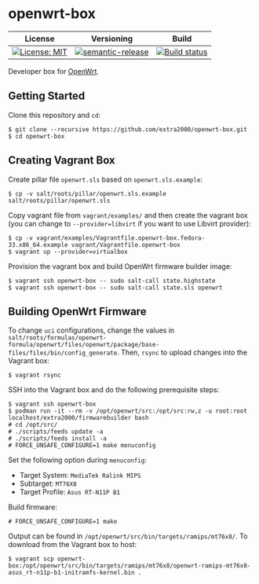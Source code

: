 # openwrt-box

| License | Versioning | Build |
| ------- | ---------- | ----- |
| [![License: MIT](https://img.shields.io/badge/License-MIT-yellow.svg)](https://opensource.org/licenses/MIT) | [![semantic-release](https://img.shields.io/badge/%20%20%F0%9F%93%A6%F0%9F%9A%80-semantic--release-e10079.svg)](https://github.com/semantic-release/semantic-release) | [![Build status](https://ci.appveyor.com/api/projects/status/m5d4el3isqh5enkn/branch/master?svg=true)](https://ci.appveyor.com/project/nikAizuddin/openwrt-box/branch/master) |

Developer box for [OpenWrt](https://github.com/openwrt/openwrt).


## Getting Started

Clone this repository and `cd`:
```
$ git clone --recursive https://github.com/extra2000/openwrt-box.git
$ cd openwrt-box
```


## Creating Vagrant Box

Create pillar file `openwrt.sls` based on `openwrt.sls.example`:
```
$ cp -v salt/roots/pillar/openwrt.sls.example salt/roots/pillar/openwrt.sls
```

Copy vagrant file from `vagrant/examples/` and then create the vagrant box (you can change to `--provider=libvirt` if you want to use Libvirt provider):
```
$ cp -v vagrant/examples/Vagrantfile.openwrt-box.fedora-33.x86_64.example vagrant/Vagrantfile.openwrt-box
$ vagrant up --provider=virtualbox
```

Provision the vagrant box and build OpenWrt firmware builder image:
```
$ vagrant ssh openwrt-box -- sudo salt-call state.highstate
$ vagrant ssh openwrt-box -- sudo salt-call state.sls openwrt
```


## Building OpenWrt Firmware

To change `uci` configurations, change the values in `salt/roots/formulas/openwrt-formula/openwrt/files/openwrt/package/base-files/files/bin/config_generate`. Then, `rsync` to upload changes into the Vagrant box:
```
$ vagrant rsync
```

SSH into the Vagrant box and do the following prerequisite steps:
```
$ vagrant ssh openwrt-box
$ podman run -it --rm -v /opt/openwrt/src:/opt/src:rw,z -u root:root localhost/extra2000/firmwarebuilder bash
# cd /opt/src/
# ./scripts/feeds update -a
# ./scripts/feeds install -a
# FORCE_UNSAFE_CONFIGURE=1 make menuconfig
```

Set the following option during `menuconfig`:
* Target System: `MediaTek Ralink MIPS`
* Subtarget: `MT76X8`
* Target Profile: `Asus RT-N11P B1`

Build firmware:
```
# FORCE_UNSAFE_CONFIGURE=1 make
```

Output can be found in `/opt/openwrt/src/bin/targets/ramips/mt76x8/`. To download from the Vagrant box to host:
```
$ vagrant scp openwrt-box:/opt/openwrt/src/bin/targets/ramips/mt76x8/openwrt-ramips-mt76x8-asus_rt-n11p-b1-initramfs-kernel.bin .
```

